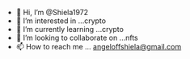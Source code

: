 - 👋 Hi, I’m @Shiela1972
- 👀 I’m interested in ...crypto
- 🌱 I’m currently learning ...crypto
- 💞️ I’m looking to collaborate on ...nfts
- 📫 How to reach me ... angeloffshiela@gmail.com

<!---
Shiela1972/Shiela1972 is a ✨ special ✨ repository because its `README.md` (this file) appears on your GitHub profile.
You can click the Preview link to take a look at your changes.
--->
